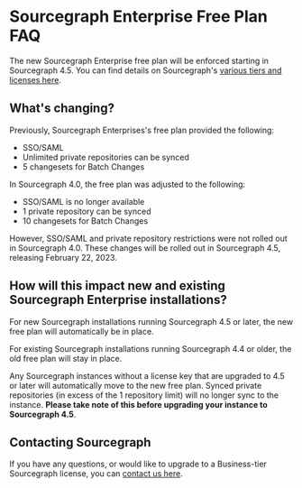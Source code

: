 # Sourcegraph Enterprise Free Plan FAQ

The new Sourcegraph Enterprise free plan will be enforced starting in Sourcegraph 4.5. You can find details on Sourcegraph's [various tiers and licenses here](https://docs.sourcegraph.com/getting-started/oss-enterprise).

## What's changing?

Previously, Sourcegraph Enterprises's free plan provided the following:
- SSO/SAML
- Unlimited private repositories can be synced
- 5 changesets for Batch Changes

In Sourcegraph 4.0, the free plan was adjusted to the following:
- SSO/SAML is no longer available
- 1 private repository can be synced
- 10 changesets for Batch Changes

However, SSO/SAML and private repository restrictions were not rolled out in Sourcegraph 4.0. These changes will be rolled out in Sourcegraph 4.5, releasing February 22, 2023.

## How will this impact new and existing Sourcegraph Enterprise installations?

For new Sourcegraph installations running Sourcegraph 4.5 or later, the new free plan will automatically be in place.

For existing Sourcegraph installations running Sourcegraph 4.4 or older, the old free plan will stay in place.

Any Sourcegraph instances without a license key that are upgraded to 4.5 or later will automatically move to the new free plan. Synced private repositories (in excess of the 1 repository limit) will no longer sync to the instance. **Please take note of this before upgrading your instance to Sourcegraph 4.5**.

## Contacting Sourcegraph

If you have any questions, or would like to upgrade to a Business-tier Sourcegraph license, you can [contact us here](https://about.sourcegraph.com/contact).

